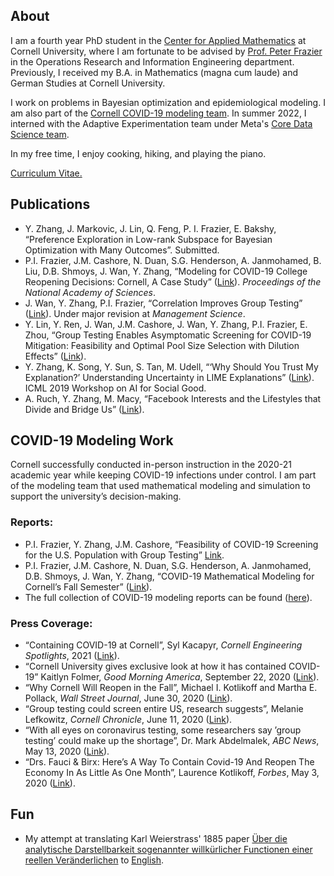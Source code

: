 ## About
I am a fourth year PhD student in the [Center for Applied Mathematics](https://www.cam.cornell.edu/cam) at Cornell University, where I am fortunate to be advised by [Prof. Peter Frazier](https://people.orie.cornell.edu/pfrazier/) in the Operations Research and Information Engineering department. Previously, I received my B.A. in Mathematics (magna cum laude) and German Studies at Cornell University.

I work on problems in Bayesian optimization and epidemiological modeling. I am also part of the [Cornell COVID-19 modeling team](https://datasciencecenter.cornell.edu/research/covid-19-mathematical-modeling-for-cornells-fall-semester/). In summer 2022, I interned with the Adaptive Experimentation team under Meta's [Core Data Science team](https://research.facebook.com/teams/core-data-science/).

In my free time, I enjoy cooking, hiking, and playing the piano.

<a href="files/YujiaZhang_CV_running.pdf" target="_blank">Curriculum Vitae.</a>



## Publications
* Y. Zhang, J. Markovic, J. Lin, Q. Feng, P. I. Frazier, E. Bakshy, “Preference Exploration in Low-rank Subspace for Bayesian Optimization with Many Outcomes”. Submitted.
* P.I. Frazier, J.M. Cashore, N. Duan, S.G. Henderson, A. Janmohamed, B. Liu, D.B. Shmoys, J. Wan, Y. Zhang, “Modeling for COVID-19 College Reopening Decisions: Cornell, A Case Study” ([Link](https://www.pnas.org/content/119/2/e2112532119)). *Proceedings of the National Academy of Sciences*.
* J. Wan, Y. Zhang, P.I. Frazier, “Correlation Improves Group Testing” ([Link](https://arxiv.org/abs/2111.07517)). Under major revision at *Management Science*.
* Y. Lin, Y. Ren, J. Wan, J.M. Cashore, J. Wan, Y. Zhang, P.I. Frazier, E. Zhou, “Group Testing Enables Asymptomatic Screening for COVID-19 Mitigation: Feasibility and Optimal Pool Size Selection with Dilution Effects” ([Link](https://arxiv.org/pdf/2008.06642.pdf)).
* Y. Zhang, K. Song, Y. Sun, S. Tan, M. Udell, “‘Why Should You Trust My Explanation?’ Understanding Uncertainty in LIME Explanations” ([Link](https://arxiv.org/abs/1904.12991)). ICML 2019 Workshop on AI for Social Good. 
* A. Ruch, Y. Zhang, M. Macy, “Facebook Interests and the Lifestyles that Divide and Bridge Us” ([Link](https://drive.google.com/file/d/1tSqmMV2wQiMn8k65RioXay5LY49fAEJQ/view)).


## COVID-19 Modeling Work
Cornell successfully conducted in-person instruction in the 2020-21 academic year while keeping COVID-19 infections under control. I am part of the modeling team that used mathematical modeling and simulation to support the university’s decision-making.

### Reports: 
* P.I. Frazier, Y. Zhang, J.M. Cashore, “Feasibility of COVID-19 Screening for the U.S. Population with Group Testing” [Link](https://docs.google.com/document/d/1hw5K5V7XOug_r6CQ0UYt25szQxXFPmZmFhK15ZpH5U0/edit#heading=h.1bjgrg7lbia7).
* P.I. Frazier, J.M. Cashore, N. Duan, S.G. Henderson, A. Janmohamed, D.B. Shmoys, J. Wan, Y. Zhang, “COVID-19 Mathematical Modeling for Cornell’s Fall Semester” ([Link](https://covid.cornell.edu/_assets/files/covid_19_modeling_main_report.pdf)).
* The full collection of COVID-19 modeling reports can be found ([here](https://covid.cornell.edu/testing/modeling/)).

### Press Coverage:
* “Containing COVID-19 at Cornell”, Syl Kacapyr, *Cornell Engineering Spotlights*, 2021 ([Link](https://www.engineering.cornell.edu/spotlights/containing-covid-19-cornell)).
* “Cornell University gives exclusive look at how it has contained COVID-19” Kaitlyn Folmer, *Good Morning America*, September 22, 2020 ([Link](https://abcnews.go.com/GMA/Wellness/video/cornell-university-exclusive-contained-covid-19-73163035)).
*	“Why Cornell Will Reopen in the Fall”, Michael I. Kotlikoff and Martha E. Pollack, *Wall Street Journal*, June 30, 2020 ([Link](https://www.wsj.com/articles/why-cornell-will-reopen-in-the-fall-11593535516)).
* “Group testing could screen entire US, research suggests”, Melanie Lefkowitz, *Cornell Chronicle*, June 11, 2020 ([Link](https://news.cornell.edu/stories/2020/06/group-testing-could-screen-entire-us-research-suggests)).
* “With all eyes on coronavirus testing, some researchers say ’group testing’ could make up the shortage”, Dr. Mark Abdelmalek, *ABC News*, May 13, 2020 ([Link](https://abcnews.go.com/Health/eyes-coronavirus-testing-researchers-group-testing-make-shortage/story?id=70658896)).
* “Drs. Fauci & Birx: Here’s A Way To Contain Covid-19 And Reopen The Economy In As Little As One Month”, Laurence Kotlikoff, *Forbes*, May 3, 2020 ([Link](https://www.forbes.com/sites/kotlikoff/2020/05/03/dr-fauci-heres-a-way-to-contain-covid-19-and-reopen-the-economy-in-as-little-as-one-month/?sh=73b664bc1c7a)).


## Fun

* My attempt at translating Karl Weierstrass' 1885 paper [Über die analytische Darstellbarkeit sogenannter willkürlicher Functionen einer reellen Veränderlichen](https://www.cambridge.org/core/books/mathematische-werke/uber-die-analytische-darstellbarkeit-sogenannter-willkurlicher-functionen-reeller-argumente/8C407E36F74E4257BF4A9A19CA661B93) to <a href="files/Weierstrass_Translation.pdf" target="_blank">English</a>.
